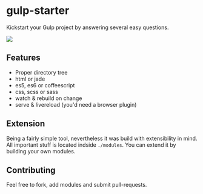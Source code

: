 # gulp-starter
Kickstart your Gulp project by answering several easy questions.

![](https://dl.dropboxusercontent.com/u/1995551/misc/gulp-starter.png)

Features
-----
- Proper directory tree
- html or jade
- es5, es6 or coffeescript
- css, scss or sass
- watch & rebuild on change
- serve & livereload (you'd need a browser plugin)

Extension
-----
Being a fairly simple tool, nevertheless it was build with extensibility in mind. All important stuff is located indside `./modules`. You can extend it by building your own modules.

Contributing
------
Feel free to fork, add modules and submit pull-requests.
